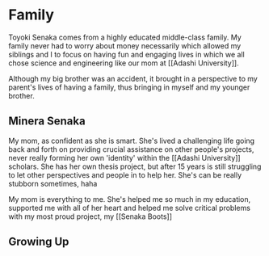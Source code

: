 
# Family
Toyoki Senaka comes from a highly educated middle-class family. My family never had to worry about money necessarily which allowed my siblings and I to focus on having fun and engaging lives in which we all chose science and engineering like our mom at [[Adashi University]].

Although my big brother was an accident, it brought in a perspective to my parent's lives of having a family, thus bringing in myself and my younger brother. 

## Minera Senaka
My mom, as confident as she is smart. She's lived a challenging life going back and forth on providing crucial assistance on other people's projects, never really forming her own 'identity' within the [[Adashi University]] scholars. She has her own thesis project, but after 15 years is still struggling to let other perspectives and people in to help her. She's can be really stubborn sometimes, haha

My mom is everything to me. She's helped me so much in my education, supported me with all of her heart and helped me solve critical problems with my most proud project, my [[Senaka Boots]] 

## Growing Up